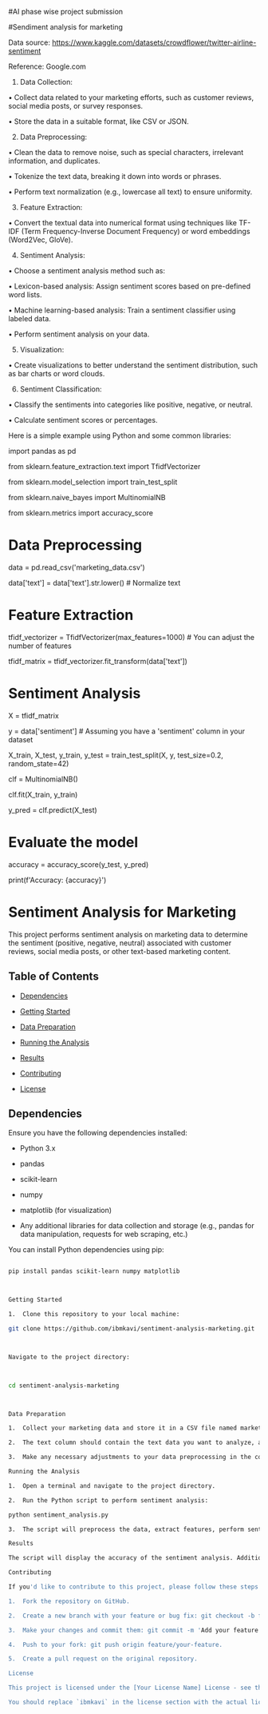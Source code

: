 #AI phase wise project submission 

#Sendiment analysis for marketing 

Data source: https://www.kaggle.com/datasets/crowdflower/twitter-airline-sentiment

Reference: Google.com

1.	Data Collection:

•	Collect data related to your marketing efforts, such as customer reviews, social media posts, or survey responses.

•	Store the data in a suitable format, like CSV or JSON.

2.	Data Preprocessing:

•	Clean the data to remove noise, such as special characters, irrelevant information, and duplicates.

•	Tokenize the text data, breaking it down into words or phrases.

•	Perform text normalization (e.g., lowercase all text) to ensure uniformity.

3.	Feature Extraction:

•	Convert the textual data into numerical format using techniques like TF-IDF (Term Frequency-Inverse Document Frequency) or word embeddings (Word2Vec, GloVe).

4.	Sentiment Analysis:

•	Choose a sentiment analysis method such as:

•	Lexicon-based analysis: Assign sentiment scores based on pre-defined word lists.

•	Machine learning-based analysis: Train a sentiment classifier using labeled data.

•	Perform sentiment analysis on your data.

5.	Visualization:

•	Create visualizations to better understand the sentiment distribution, such as bar charts or word clouds.

6.	Sentiment Classification:

•	Classify the sentiments into categories like positive, negative, or neutral.

•	Calculate sentiment scores or percentages.

Here is a simple example using Python and some common libraries:

import pandas as pd

from sklearn.feature_extraction.text import TfidfVectorizer

from sklearn.model_selection import train_test_split

from sklearn.naive_bayes import MultinomialNB

from sklearn.metrics import accuracy_score



# Data Preprocessing

data = pd.read_csv('marketing_data.csv')

data['text'] = data['text'].str.lower()  # Normalize text



# Feature Extraction

tfidf_vectorizer = TfidfVectorizer(max_features=1000)  # You can adjust the number of features

tfidf_matrix = tfidf_vectorizer.fit_transform(data['text'])



# Sentiment Analysis

X = tfidf_matrix

y = data['sentiment']  # Assuming you have a 'sentiment' column in your dataset



X_train, X_test, y_train, y_test = train_test_split(X, y, test_size=0.2, random_state=42)



clf = MultinomialNB()

clf.fit(X_train, y_train)

y_pred = clf.predict(X_test)



# Evaluate the model

accuracy = accuracy_score(y_test, y_pred)

print(f'Accuracy: {accuracy}')

# Sentiment Analysis for Marketing



This project performs sentiment analysis on marketing data to determine the sentiment (positive, negative, neutral) associated with customer reviews, social media posts, or other text-based marketing content.



## Table of Contents



- [Dependencies](#dependencies)

- [Getting Started](#getting-started)

- [Data Preparation](#data-preparation)

- [Running the Analysis](#running-the-analysis)

- [Results](#results)

- [Contributing](#contributing)

- [License](#license)



## Dependencies



Ensure you have the following dependencies installed:



- Python 3.x

- pandas

- scikit-learn

- numpy

- matplotlib (for visualization)

- Any additional libraries for data collection and storage (e.g., pandas for data manipulation, requests for web scraping, etc.)



You can install Python dependencies using pip:



```bash

pip install pandas scikit-learn numpy matplotlib



Getting Started

1.	Clone this repository to your local machine:

git clone https://github.com/ibmkavi/sentiment-analysis-marketing.git



Navigate to the project directory:



cd sentiment-analysis-marketing



Data Preparation

1.	Collect your marketing data and store it in a CSV file named marketing_data.csv. Ensure that the CSV file has at least two columns: text and sentiment.

2.	The text column should contain the text data you want to analyze, and the sentiment column should indicate the sentiment associated with each text (e.g., 'positive', 'negative', 'neutral').

3.	Make any necessary adjustments to your data preprocessing in the code to clean and format your text data.

Running the Analysis

1.	Open a terminal and navigate to the project directory.

2.	Run the Python script to perform sentiment analysis:

python sentiment_analysis.py

3.	The script will preprocess the data, extract features, perform sentiment analysis, and display the accuracy of the analysis.

Results

The script will display the accuracy of the sentiment analysis. Additionally, you can customize the code to generate visualizations or further insights into the sentiment distribution of your marketing data.

Contributing

If you'd like to contribute to this project, please follow these steps:

1.	Fork the repository on GitHub.

2.	Create a new branch with your feature or bug fix: git checkout -b feature/your-feature.

3.	Make your changes and commit them: git commit -m 'Add your feature'.

4.	Push to your fork: git push origin feature/your-feature.

5.	Create a pull request on the original repository.

License

This project is licensed under the [Your License Name] License - see the LICENSE.md file for details.

You should replace `ibmkavi` in the license section with the actual license you choose for your project, such as MIT, Apache, or any other license you prefer. Additionally, make sure to customize any paths, filenames, and descriptions to match your specific project.


